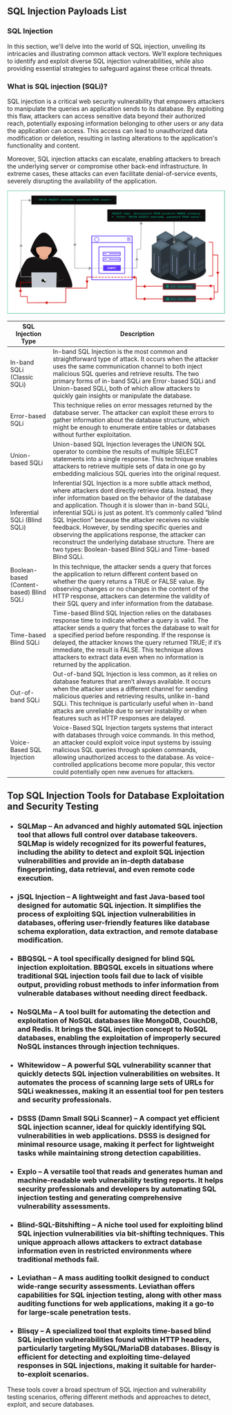 ## **SQL Injection Payloads List**

### **SQL Injection**

In this section, we'll delve into the world of SQL injection, unveiling its intricacies and illustrating common attack vectors. We’ll explore techniques to identify and exploit diverse SQL injection vulnerabilities, while also providing essential strategies to safeguard against these critical threats.

### **What is SQL injection (SQLi)?**

SQL injection is a critical web security vulnerability that empowers attackers to manipulate the queries an application sends to its database. By exploiting this flaw, attackers can access sensitive data beyond their authorized reach, potentially exposing information belonging to other users or any data the application can access. This access can lead to unauthorized data modification or deletion, resulting in lasting alterations to the application's functionality and content.

Moreover, SQL injection attacks can escalate, enabling attackers to breach the underlying server or compromise other back-end infrastructure. In extreme cases, these attacks can even facilitate denial-of-service events, severely disrupting the availability of the application.

![Sql-Injection-Process](sql-injection-process.png)

| SQL Injection Type                       | Description                                                                                                                                                                                                                                                                                                                                                                                                                                                                                                                                                                                   |
|------------------------------------------|-----------------------------------------------------------------------------------------------------------------------------------------------------------------------------------------------------------------------------------------------------------------------------------------------------------------------------------------------------------------------------------------------------------------------------------------------------------------------------------------------------------------------------------------------------------------------------------------------|
| In-band SQLi (Classic SQLi)              | In-band SQL Injection is the most common and straightforward type of attack. It occurs when the attacker uses the same communication channel to both inject malicious SQL queries and retrieve results. The two primary forms of in-band SQLi are Error-based SQLi and Union-based SQLi, both of which allow attackers to quickly gain insights or manipulate the database.                                                                                                                                                                                                                   |
| Error-based SQLi                         | This technique relies on error messages returned by the database server. The attacker can exploit these errors to gather information about the database structure, which might be enough to enumerate entire tables or databases without further exploitation.                                                                                                                                                                                                                                                                                                                                |
| Union-based SQLi                         | Union-based SQL Injection leverages the UNION SQL operator to combine the results of multiple SELECT statements into a single response. This technique enables attackers to retrieve multiple sets of data in one go by embedding malicious SQL queries into the original request.                                                                                                                                                                                                                                                                                                            |
| Inferential SQLi (Blind SQLi)            | Inferential SQL Injection is a more subtle attack method, where attackers dont directly retrieve data. Instead, they infer information based on the behavior of the database and application. Though it is slower than in-band SQLi, inferential SQLi is just as potent. It’s commonly called “blind SQL Injection” because the attacker receives no visible feedback. However, by sending specific queries and observing the applications response, the attacker can reconstruct the underlying database structure. There are two types: Boolean-based Blind SQLi and Time-based Blind SQLi. |
| Boolean-based (Content-based) Blind SQLi | In this technique, the attacker sends a query that forces the application to return different content based on whether the query returns a TRUE or FALSE value. By observing changes or no changes in the content of the HTTP response, attackers can determine the validity of their SQL query and infer information from the database.                                                                                                                                                                                                                                                      |
| Time-based Blind SQLi                    | Time-based Blind SQL Injection relies on the databases response time to indicate whether a query is valid. The attacker sends a query that forces the database to wait for a specified period before responding. If the response is delayed, the attacker knows the query returned TRUE; if it’s immediate, the result is FALSE. This technique allows attackers to extract data even when no information is returned by the application.                                                                                                                                                     |
| Out-of-band SQLi                         | Out-of-band SQL Injection is less common, as it relies on database features that aren’t always available. It occurs when the attacker uses a different channel for sending malicious queries and retrieving results, unlike in-band SQLi. This technique is particularly useful when in-band attacks are unreliable due to server instability or when features such as HTTP responses are delayed.                                                                                                                                                                                            |
| Voice-Based SQL Injection                | Voice-Based SQL Injection targets systems that interact with databases through voice commands. In this method, an attacker could exploit voice input systems by issuing malicious SQL queries through spoken commands, allowing unauthorized access to the database. As voice-controlled applications become more popular, this vector could potentially open new avenues for attackers.                                                                                                                                                                                                      |

## **Top SQL Injection Tools for Database Exploitation and Security Testing**

+ ### **SQLMap** – An advanced and highly automated SQL injection tool that allows full control over database takeovers. SQLMap is widely recognized for its powerful features, including the ability to detect and exploit SQL injection vulnerabilities and provide an in-depth database fingerprinting, data retrieval, and even remote code execution.

+ ### **jSQL Injection** – A lightweight and fast Java-based tool designed for automatic SQL injection. It simplifies the process of exploiting SQL injection vulnerabilities in databases, offering user-friendly features like database schema exploration, data extraction, and remote database modification.

+ ### **BBQSQL** – A tool specifically designed for blind SQL injection exploitation. BBQSQL excels in situations where traditional SQL injection tools fail due to lack of visible output, providing robust methods to infer information from vulnerable databases without needing direct feedback.

+ ### **NoSQLMa** – A tool built for automating the detection and exploitation of NoSQL databases like MongoDB, CouchDB, and Redis. It brings the SQL injection concept to NoSQL databases, enabling the exploitation of improperly secured NoSQL instances through injection techniques.

+ ### **Whitewidow** – A powerful SQL vulnerability scanner that quickly detects SQL injection vulnerabilities on websites. It automates the process of scanning large sets of URLs for SQLi weaknesses, making it an essential tool for pen testers and security professionals.

+ ### **DSSS (Damn Small SQLi Scanner)** – A compact yet efficient SQL injection scanner, ideal for quickly identifying SQL vulnerabilities in web applications. DSSS is designed for minimal resource usage, making it perfect for lightweight tasks while maintaining strong detection capabilities.

+ ### **Explo** – A versatile tool that reads and generates human and machine-readable web vulnerability testing reports. It helps security professionals and developers by automating SQL injection testing and generating comprehensive vulnerability assessments.

+ ### **Blind-SQL-Bitshifting** – A niche tool used for exploiting blind SQL injection vulnerabilities via bit-shifting techniques. This unique approach allows attackers to extract database information even in restricted environments where traditional methods fail.

+ ### **Leviathan** – A mass auditing toolkit designed to conduct wide-range security assessments. Leviathan offers capabilities for SQL injection testing, along with other mass auditing functions for web applications, making it a go-to for large-scale penetration tests.

+ ### **Blisqy** – A specialized tool that exploits time-based blind SQL injection vulnerabilities found within HTTP headers, particularly targeting MySQL/MariaDB databases. Blisqy is efficient for detecting and exploiting time-delayed responses in SQL injections, making it suitable for harder-to-exploit scenarios.

These tools cover a broad spectrum of SQL injection and vulnerability testing scenarios, offering different methods and approaches to detect, exploit, and secure databases.
